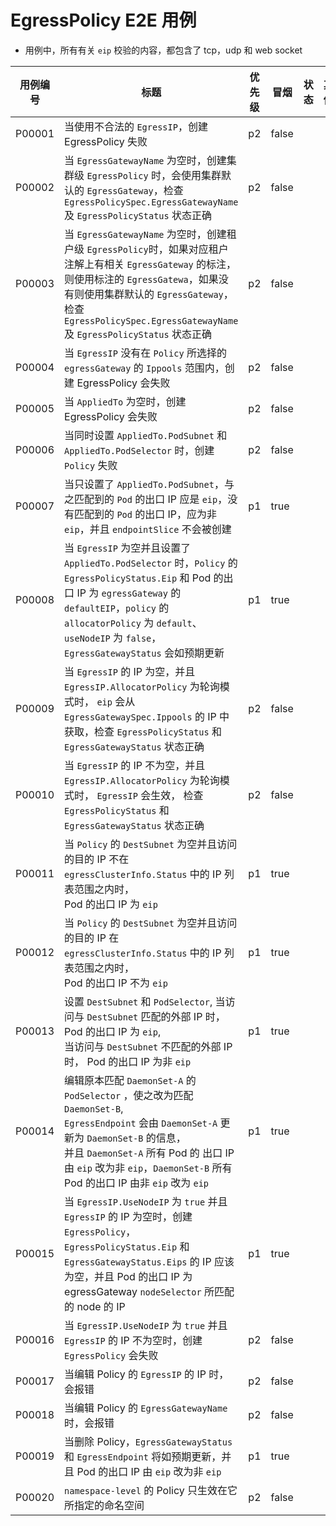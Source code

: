<!--
# E2E Cases for EgressPolicy
- all case about check the `eip` will including tcp, udp and web socket

| Case ID | Title                                                                                                                                                                                                                                                                                                                                                                       | Priority | Smoke | Status | Other |
|---------|-----------------------------------------------------------------------------------------------------------------------------------------------------------------------------------------------------------------------------------------------------------------------------------------------------------------------------------------------------------------------------|----------|-------|--------|-------|
| P00001  | Creating an EgressPolicy fails when an illegal `EgressIP` is used                                                                                                                                                                                                                                                                                                           | p2       | false |        |       |
| P00002  | When `EgressGatewayName` is empty, when creating a cluster-level `EgressPolicy`, the default `EgressGatewa` of the cluster will be used, and the status of `EgressPolicySpec.EgressGatewayName` and `EgressPolicyStatus` is correct                                                                                                                                         | p2       | false |        |       |
| P00003  | When `EgressGatewayName` is empty, when creating a namespace-level `EgressPolicy`, <br/> if there is an annotation related to `EgressGateway` in the annotation of the corresponding namespace, use the `EgressGatewa` marked, if not, use the default `EgressGatewa` of the cluster, check` EgressPolicySpec.EgressGatewayName` and `EgressPolicyStatus` status is correct | p2       | false |        |       |
| P00004  | Creating an EgressPolicy fails when the `EgressIP` is not in the `Ippools` range of the `egressGateway` selected by the `Policy`                                                                                                                                                                                                                                            | p2       | false |        |       |
| P00005  | Creating an EgressPolicy fails when `AppliedTo` is empty                                                                                                                                                                                                                                                                                                                    | p2       | false |        |       |
| P00006  | Creating an EgressPolicy fails when both `AppliedTo.PodSubnet` and `AppliedTo.PodSelector` are set                                                                                                                                                                                                                                                                          | p2       | false |        |       |
| P00007  | When only `AppliedTo.PodSubnet` is set, the egress IP of `Pod` matched with it should be `eip`, and the egress IP of `Pod` not matched should be non-`eip`, and `endpointSlice` is not will be created                                                                                                                                                                      | p1       | true  |        |       |
| P00008  | When `EgressIP` is empty, both `EgressPolicyStatus.Eip` of `Policy` and the egress IP of the Pod is `defaultEIP` of `egressGateway`, `EgressGatewayStatus` is updated as expected                                                                                                                                                                                           | p1       | true  |        |       |
| P00009  | When the IP of `EgressIP` is empty and `EgressIP.AllocatorPolicy` is in `rr` mode, `eip` will be obtained from the IP of `EgressGatewaySpec.Ippools`, and the status of `EgressPolicyStatus` and `EgressGatewayStatus` is correct                                                                                                                                           | p2       | false |        |       |
| P00010  | When the IP of `EgressIP` is not empty and `EgressIP.AllocatorPolicy` is in `rr` mode, `EgressIP` will take effect, check `EgressPolicyStatus` and `EgressGatewayStatus` are correct                                                                                                                                                                                        | p2       | false |        |       |
| P00011  | When the `DestSubnet` of `Policy` is empty and the destination IP of the access is not within the range of the IP list in `egressClusterInfo.Status`,<br/>Pod’s egress IP is `eip`                                                                                                                                                                                          | p1       | true  |        |       |
| P00012  | When the `DestSubnet` of `Policy` is empty and the destination IP of the access is within the IP list range in `egressClusterInfo.Status`,<br/>Pod’s egress IP is not `eip`                                                                                                                                                                                                 | p1       | true  |        |       |
| P00013  | Set `DestSubnet` and `PodSelector`, when accessing the external IP that matches `DestSubnet`, the Pod’s egress IP is `eip`,<br/>When accessing the external IP that does not match `DestSubnet`, the Pod’s egress IP is not `eip`                                                                                                                                           | p1       | true  |        |       |
| P00014  | Edit `PodSelector` that originally matched `DaemonSet-A` to change it to match `DaemonSet-B`,<br/> `EgressEndpoint` will be updated from `DaemonSet-A` to `DaemonSet-B`,<br/>And the export IP of all Pods in `DaemonSet-A` is changed from `eip` to non-`eip`, and the export IP of all Pods in `DaemonSet-B` is changed from non-`eip` to `eip`                           | p1       | true  |        |       |
| P00015  | When `EgressIP.UseNodeIP` is `false` and `EgressIP` IP is empty, create `EgressPolicy`, <br/>`EgressPolicyStatus.Eip` and `EgressGatewayStatus.Eips` IP should be empty, and the pod’s egress IP is the IP of the node matched by egressGateway `nodeSelector`                                                                                                              | p1       | true  |        |       |
| P00016  | Creating an `EgressPolicy` fails when `EgressIP.UseNodeIP` is `false` and the IP of `EgressIP` is not empty                                                                                                                                                                                                                                                                 | p2       | false |        |       |
| P00017  | Failed to edite the IP of `EgressIP` of Policy                                                                                                                                                                                                                                                                                                                              | p2       | false |        |       |
| P00018  | Failed to edite the IP of `EgressGatewayName` of Policy                                                                                                                                                                                                                                                                                                                     | p2       | false |        |       |
| P00019  | `EgressGatewayStatus` and `EgressEndpoint` will update as expected after delete the policy, and the Pod's egress IP will change from `eip` to non-`eip`                                                                                                                                                                                                                     | p1       | true  |        |       |
| P00020  | `namespace-level` policy only takes effect in the namespace it specifies                                                                                                                                                                                                                                                                                                    | p2       | false |        |       |
-->
# EgressPolicy E2E 用例

- 用例中，所有有关 `eip` 校验的内容，都包含了 tcp，udp 和 web socket

| 用例编号   | 标题                                                                                                                                                                                                                            | 优先级 | 冒烟    | 状态  | 其他  |
|--------|-------------------------------------------------------------------------------------------------------------------------------------------------------------------------------------------------------------------------------|-----|-------|-----|-----|
| P00001 | 当使用不合法的 `EgressIP`，创建 EgressPolicy 失败                                                                                                                                                                                         | p2  | false |     |     |
| P00002 | 当 `EgressGatewayName` 为空时，创建集群级 `EgressPolicy` 时，会使用集群默认的 `EgressGateway`，检查 `EgressPolicySpec.EgressGatewayName` 及 `EgressPolicyStatus` 状态正确                                                                                 | p2  | false |     |     |
| P00003 | 当 `EgressGatewayName` 为空时，创建租户级 `EgressPolicy`时，如果对应租户注解上有相关 `EgressGateway` 的标注，则使用标注的 `EgressGatewa`，如果没有则使用集群默认的 `EgressGateway`，检查 `EgressPolicySpec.EgressGatewayName` 及 `EgressPolicyStatus` 状态正确                       | p2  | false |     |     |
| P00004 | 当 `EgressIP` 没有在 `Policy` 所选择的 `egressGateway` 的 `Ippools` 范围内，创建 EgressPolicy 会失败                                                                                                                                            | p2  | false |     |     |
| P00005 | 当 `AppliedTo` 为空时，创建 EgressPolicy 会失败                                                                                                                                                                                         | p2  | false |     |     |
| P00006 | 当同时设置 `AppliedTo.PodSubnet` 和 `AppliedTo.PodSelector` 时，创建 `Policy` 失败                                                                                                                                                        | p2  | false |     |     |
| P00007 | 当只设置了 `AppliedTo.PodSubnet`，与之匹配到的 `Pod` 的出口 IP 应是 `eip`，没有匹配到的 `Pod` 的出口 IP，应为非 `eip`，并且 `endpointSlice` 不会被创建                                                                                                               | p1  | true  |     |     |
| P00008 | 当 `EgressIP` 为空并且设置了 `AppliedTo.PodSelector` 时，`Policy` 的 `EgressPolicyStatus.Eip` 和 Pod 的出口 IP 为 `egressGateway` 的 `defaultEIP`，`policy` 的 `allocatorPolicy` 为 `default`、`useNodeIP` 为 `false`， `EgressGatewayStatus` 会如预期更新                                                                 | p1  | true  |     |     |
| P00009 | 当 `EgressIP` 的 IP 为空，并且 `EgressIP.AllocatorPolicy` 为轮询模式时， `eip` 会从 `EgressGatewaySpec.Ippools` 的 IP 中获取，检查 `EgressPolicyStatus` 和 `EgressGatewayStatus` 状态正确                                                                 | p2  | false |     |     |
| P00010 | 当 `EgressIP` 的 IP 不为空，并且 `EgressIP.AllocatorPolicy` 为轮询模式时， `EgressIP` 会生效， 检查 `EgressPolicyStatus` 和 `EgressGatewayStatus` 状态正确                                                                                              | p2  | false |     |     |
| P00011 | 当 `Policy` 的 `DestSubnet` 为空并且访问的目的 IP 不在 `egressClusterInfo.Status` 中的 IP 列表范围之内时，<br/>Pod 的出口 IP 为 `eip`                                                                                                                    | p1  | true  |     |     |
| P00012 | 当 `Policy` 的 `DestSubnet` 为空并且访问的目的 IP 在 `egressClusterInfo.Status` 中的 IP 列表范围之内时，<br/>Pod 的出口 IP 不为 `eip`                                                                                                                    | p1  | true  |     |     |
| P00013 | 设置 `DestSubnet` 和 `PodSelector`, 当访问与 `DestSubnet` 匹配的外部 IP 时，Pod 的出口 IP 为 `eip`,<br/>当访问与 `DestSubnet` 不匹配的外部 IP 时， Pod 的出口 IP 为非 `eip`                                                                                      | p1  | true  |     |     |
| P00014 | 编辑原本匹配 `DaemonSet-A` 的 `PodSelector` ，使之改为匹配 `DaemonSet-B`,<br/> `EgressEndpoint` 会由 `DaemonSet-A` 更新为 `DaemonSet-B` 的信息，<br/>并且 `DaemonSet-A` 所有 Pod 的 出口 IP 由 `eip` 改为非 `eip`，`DaemonSet-B` 所有 Pod 的出口 IP 由非 `eip` 改为 `eip` | p1  | true  |     |     |
| P00015 | 当 `EgressIP.UseNodeIP` 为 `true` 并且 `EgressIP` 的 IP 为空时，创建 `EgressPolicy`，<br/>`EgressPolicyStatus.Eip` 和 `EgressGatewayStatus.Eips` 的 IP 应该为空，并且 Pod 的出口 IP 为 egressGateway `nodeSelector` 所匹配的 node 的 IP                     | p1  | true  |     |     |
| P00016 | 当 `EgressIP.UseNodeIP` 为 `true` 并且 `EgressIP` 的 IP 不为空时，创建 `EgressPolicy` 会失败                                                                                                                                                 | p2  | false |     |     |
| P00017 | 当编辑 Policy 的 `EgressIP` 的 IP 时，会报错                                                                                                                                                                                            | p2  | false |     |     |
| P00018 | 当编辑 Policy 的 `EgressGatewayName` 时，会报错                                                                                                                                                                                        | p2  | false |     |     |
| P00019 | 当删除 Policy，`EgressGatewayStatus` 和 `EgressEndpoint` 将如预期更新，并且 Pod 的出口 IP 由 `eip` 改为非 `eip`                                                                                                                                    | p1  | true  |     |     |
| P00020 | `namespace-level` 的 Policy 只生效在它所指定的命名空间                                                                                                                                                                                      | p2  | false |     |     |